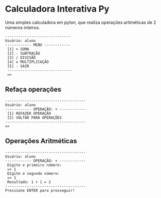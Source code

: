 # Calculadora Interativa Py

Uma simples calculadora em pyton, que realiza operações aritméticas de 2 números inteiros.

```
------------------------------
Usuário: aluno
------------ MENU ------------
 [1] + SOMA
 [2] - SUBTRAÇÃO
 [3] / DIVISÃO
 [4] x MULTIPLICAÇÃO
 [5] - SAIR
 ------------------------------
 =>
```
  
## Refaça operações
```
-------------------------------------
Usuário: aluno
------------ OPERAÇÃO: + ------------
 [1] REFAZER OPERAÇÃO
 [2] VOLTAR PARA OPERAÇÕES
-------------------------------------
=>
```
## Operações Aritméticas 

```
-------------------------------------
Usuário: aluno
------------ OPERAÇÃO: + ------------
 Digite o primeiro número:
 => 1
 Digite o segundo número:
 => 1
 Resultado: 1 + 1 = 2
-------------------------------------
Pressione ENTER para prosseguir!
```

